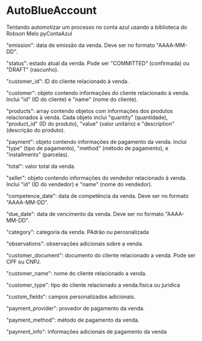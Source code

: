 # AutoBlueAccount
Tentando automotizar um processo no conta azul
usando a biblioteca do Robson Melo pyContaAzul
</h1>

"emission": data de emissão da venda. Deve ser no formato "AAAA-MM-DD".

"status": estado atual da venda. Pode ser "COMMITTED" (confirmada) ou "DRAFT" (rascunho).

"customer_id": ID do cliente relacionado à venda.

"customer": objeto contendo informações do cliente relacionado à venda. Inclui "id" (ID do cliente) e "name" (nome do cliente).

"products": array contendo objetos com informações dos produtos relacionados à venda. Cada objeto inclui "quantity" (quantidade), "product_id" (ID do produto), "value" (valor unitário) e "description" (descrição do produto).

"payment": objeto contendo informações de pagamento da venda. Inclui "type" (tipo de pagamento), "method" (método de pagamento), e "installments" (parcelas).

"total": valor total da venda.

"seller": objeto contendo informações do vendedor relacionado à venda. Inclui "id" (ID do vendedor) e "name" (nome do vendedor).

"competence_date": data de competência da venda. Deve ser no formato "AAAA-MM-DD".

"due_date": data de vencimento da venda. Deve ser no formato "AAAA-MM-DD".

"category": categoria da venda. PAdrão ou perosnalizada

"observations": observações adicionais sobre a venda.

"customer_document": documento do cliente relacionado a venda. Pode ser CPF ou CNPJ.

"customer_name": nome do cliente relacionado a venda.

"customer_type": tipo do cliente relacionado a venda.fisica ou juridica

"custom_fields": campos personalizados adicionais.

"payment_provider": provedor de pagamento da venda.

"payment_method": método de pagamento da venda.

"payment_info": informações adicionais de pagamento da venda
